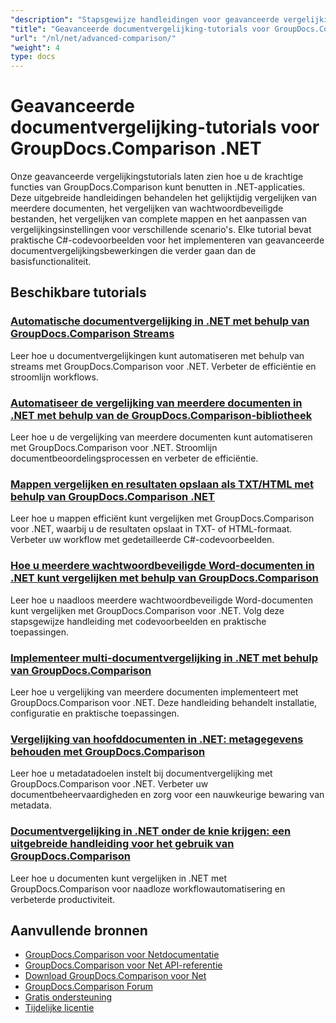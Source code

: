 ```yaml
---
"description": "Stapsgewijze handleidingen voor geavanceerde vergelijkingsfuncties, waaronder het vergelijken van meerdere documenten, vergelijkingsinstellingen en beveiligde documenten."
"title": "Geavanceerde documentvergelijking-tutorials voor GroupDocs.Comparison .NET"
"url": "/nl/net/advanced-comparison/"
"weight": 4
type: docs
---
```

# Geavanceerde documentvergelijking-tutorials voor GroupDocs.Comparison .NET

Onze geavanceerde vergelijkingstutorials laten zien hoe u de krachtige functies van GroupDocs.Comparison kunt benutten in .NET-applicaties. Deze uitgebreide handleidingen behandelen het gelijktijdig vergelijken van meerdere documenten, het vergelijken van wachtwoordbeveiligde bestanden, het vergelijken van complete mappen en het aanpassen van vergelijkingsinstellingen voor verschillende scenario's. Elke tutorial bevat praktische C#-codevoorbeelden voor het implementeren van geavanceerde documentvergelijkingsbewerkingen die verder gaan dan de basisfunctionaliteit.

## Beschikbare tutorials

### [Automatische documentvergelijking in .NET met behulp van GroupDocs.Comparison Streams](./net-document-comparison-groupdocs-streams/)
Leer hoe u documentvergelijkingen kunt automatiseren met behulp van streams met GroupDocs.Comparison voor .NET. Verbeter de efficiëntie en stroomlijn workflows.

### [Automatiseer de vergelijking van meerdere documenten in .NET met behulp van de GroupDocs.Comparison-bibliotheek](./groupdocs-comparison-net-multi-doc-automation/)
Leer hoe u de vergelijking van meerdere documenten kunt automatiseren met GroupDocs.Comparison voor .NET. Stroomlijn documentbeoordelingsprocessen en verbeter de efficiëntie.

### [Mappen vergelijken en resultaten opslaan als TXT/HTML met behulp van GroupDocs.Comparison .NET](./groupdocs-comparison-net-folder-comparison-tutorial/)
Leer hoe u mappen efficiënt kunt vergelijken met GroupDocs.Comparison voor .NET, waarbij u de resultaten opslaat in TXT- of HTML-formaat. Verbeter uw workflow met gedetailleerde C#-codevoorbeelden.

### [Hoe u meerdere wachtwoordbeveiligde Word-documenten in .NET kunt vergelijken met behulp van GroupDocs.Comparison](./compare-password-protected-docs-groupdocs-dotnet/)
Leer hoe u naadloos meerdere wachtwoordbeveiligde Word-documenten kunt vergelijken met GroupDocs.Comparison voor .NET. Volg deze stapsgewijze handleiding met codevoorbeelden en praktische toepassingen.

### [Implementeer multi-documentvergelijking in .NET met behulp van GroupDocs.Comparison](./implement-multi-doc-comparison-groupdocs-net/)
Leer hoe u vergelijking van meerdere documenten implementeert met GroupDocs.Comparison voor .NET. Deze handleiding behandelt installatie, configuratie en praktische toepassingen.

### [Vergelijking van hoofddocumenten in .NET: metagegevens behouden met GroupDocs.Comparison](./groupdocs-comparison-net-metadata-target/)
Leer hoe u metadatadoelen instelt bij documentvergelijking met GroupDocs.Comparison voor .NET. Verbeter uw documentbeheervaardigheden en zorg voor een nauwkeurige bewaring van metadata.

### [Documentvergelijking in .NET onder de knie krijgen: een uitgebreide handleiding voor het gebruik van GroupDocs.Comparison](./mastering-document-comparison-groupdocs-dotnet/)
Leer hoe u documenten kunt vergelijken in .NET met GroupDocs.Comparison voor naadloze workflowautomatisering en verbeterde productiviteit.

## Aanvullende bronnen

- [GroupDocs.Comparison voor Netdocumentatie](https://docs.groupdocs.com/comparison/net/)
- [GroupDocs.Comparison voor Net API-referentie](https://reference.groupdocs.com/comparison/net/)
- [Download GroupDocs.Comparison voor Net](https://releases.groupdocs.com/comparison/net/)
- [GroupDocs.Comparison Forum](https://forum.groupdocs.com/c/comparison)
- [Gratis ondersteuning](https://forum.groupdocs.com/)
- [Tijdelijke licentie](https://purchase.groupdocs.com/temporary-license/)